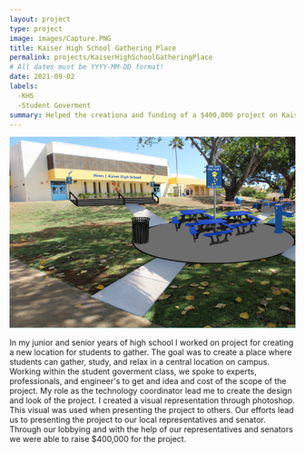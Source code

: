 ```yaml
---
layout: project
type: project
image: images/Capture.PNG
title: Kaiser High School Gathering Place
permalink: projects/KaiserHighSchoolGatheringPlace
# All dates must be YYYY-MM-DD format!
date: 2021-09-02
labels:
  -KHS
  -Student Goverment
summary: Helped the creationa and funding of a $400,000 project on Kaiser High School
---
```


<img class="ui medium right floated rounded image" src="../images/capture.png">

In my junior and senior years of high school I worked on project for creating a new location for students to gather. The goal was to create a place where students can 
gather, study, and relax in a central location on campus. Working within the student goverment class, we spoke to experts, professionals, and engineer's to get and idea
and cost of the scope of the project. My role as the technology coordinator lead me to create the design and look of the project. I created a visual representation
through photoshop. This visual was used when presenting the project to others. Our efforts lead us to presenting the project to our local representatives and senator.
Through our lobbying and with the help of our representatives and senators we were able to raise $400,000 for the project. 

